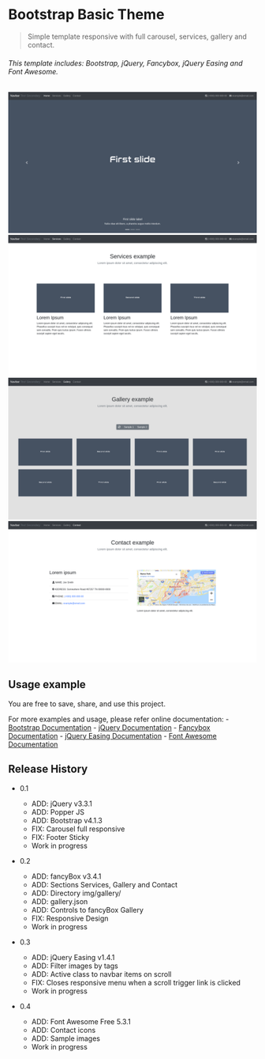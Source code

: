 # Bootstrap Basic Theme
> Simple template responsive with full carousel, services, gallery and contact.

###### This template includes: Bootstrap, jQuery, Fancybox, jQuery Easing and Font Awesome.

![](img/sample/header.png)
![](img/sample/services.png)
![](img/sample/gallery.png)
![](img/sample/contact.png)

## Usage example

You are free to save, share, and use this project.

For more examples and usage, please refer online documentation: 
    - [Bootstrap Documentation][bootstrap] 
    - [jQuery Documentation][jquery]
    - [Fancybox Documentation][fancybox]
    - [jQuery Easing Documentation][jquery-easing]
    - [Font Awesome Documentation][font-awesome]

## Release History

* 0.1
    * ADD: jQuery v3.3.1
    * ADD: Popper JS
    * ADD: Bootstrap v4.1.3
    * FIX: Carousel full responsive
    * FIX: Footer Sticky
    * Work in progress

* 0.2
    * ADD: fancyBox v3.4.1
    * ADD: Sections Services, Gallery and Contact
    * ADD: Directory img/gallery/
    * ADD: gallery.json
    * ADD: Controls to fancyBox Gallery
    * FIX: Responsive Design
    * Work in progress

* 0.3
    * ADD: jQuery Easing v1.4.1
    * ADD: Filter images by tags
    * ADD: Active class to navbar items on scroll
    * FIX: Closes responsive menu when a scroll trigger link is clicked
    * Work in progress

* 0.4
    * ADD: Font Awesome Free 5.3.1
    * ADD: Contact icons 
    * ADD: Sample images
    * Work in progress

<!-- Markdown link & img dfn's -->
[bootstrap]: https://getbootstrap.com/docs/4.1/getting-started/introduction/
[jquery]: https://jquery.com/
[fancybox]: https://fancyapps.com/
[jquery-easing]: http://gsgd.co.uk/sandbox/jquery/easing/
[font-awesome]: https://fontawesome.com/
